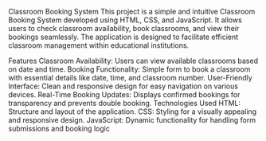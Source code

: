Classroom Booking System
This project is a simple and intuitive Classroom Booking System developed using HTML, CSS, and JavaScript. It allows users to check classroom availability, book classrooms, and view their bookings seamlessly. The application is designed to facilitate efficient classroom management within educational institutions.

Features
Classroom Availability: Users can view available classrooms based on date and time.
Booking Functionality: Simple form to book a classroom with essential details like date, time, and classroom number.
User-Friendly Interface: Clean and responsive design for easy navigation on various devices.
Real-Time Booking Updates: Displays confirmed bookings for transparency and prevents double booking.
Technologies Used
HTML: Structure and layout of the application.
CSS: Styling for a visually appealing and responsive design.
JavaScript: Dynamic functionality for handling form submissions and booking logic
